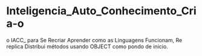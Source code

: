 # Inteligencia_Auto_Conhecimento_Cria-o
o IACC_ para Se Recriar Aprender como as Linguagens Funcionam, Re replica Distribui métodos usando OBJECT como pondo de inicio.
